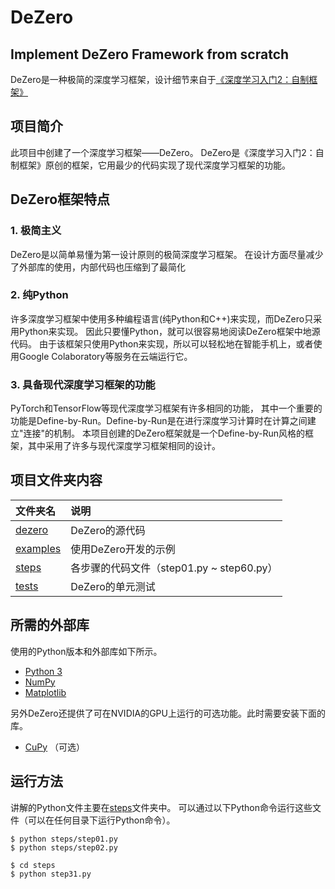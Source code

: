 # DeZero
Implement DeZero Framework from scratch
--- 
DeZero是一种极简的深度学习框架，设计细节来自于<a href="https://www.ituring.com.cn/book/2863">《深度学习入门2：自制框架》</a>


## 项目简介

此项目中创建了一个深度学习框架——DeZero。
DeZero是《深度学习入门2：自制框架》原创的框架，它用最少的代码实现了现代深度学习框架的功能。

<!-- <p>
<img src="https://raw.githubusercontent.com/oreilly-japan/deep-learning-from-scratch-3/images/dezero_logo.png" width="400px" </p>


<p>
  <a href="https://pypi.python.org/pypi/dezero"><img
		alt="pypi"
		src="https://img.shields.io/pypi/v/dezero.svg"></a>
  <a href="https://github.com/oreilly-japan/deep-learning-from-scratch-3/blob/master/LICENSE.md"><img
		alt="MIT License"
		src="http://img.shields.io/badge/license-MIT-blue.svg"></a>
</p> -->

## DeZero框架特点

### 1. 极简主义
DeZero是以简单易懂为第一设计原则的极简深度学习框架。
在设计方面尽量减少了外部库的使用，内部代码也压缩到了最简化

### 2. 纯Python
许多深度学习框架中使用多种编程语言(纯Python和C++)来实现，而DeZero只采用Python来实现。
因此只要懂Python，就可以很容易地阅读DeZero框架中地源代码。
由于该框架只使用Python来实现，所以可以轻松地在智能手机上，或者使用Google Colaboratory等服务在云端运行它。

### 3. 具备现代深度学习框架的功能
PyTorch和TensorFlow等现代深度学习框架有许多相同的功能，
其中一个重要的功能是Define-by-Run。Define-by-Run是在进行深度学习计算时在计算之间建立"连接"的机制。
本项目创建的DeZero框架就是一个Define-by-Run风格的框架，其中采用了许多与现代深度学习框架相同的设计。


## 项目文件夹内容

|文件夹名 |说明         |
|:--        |:--                  |
|[dezero](/dezero)       |DeZero的源代码|
|[examples](/examples)     |使用DeZero开发的示例|
|[steps](/steps)|各步骤的代码文件（step01.py ~ step60.py）|
|[tests](/tests)|DeZero的单元测试|


## 所需的外部库

使用的Python版本和外部库如下所示。

- [Python 3](https://docs.python.org/3/)
- [NumPy](https://numpy.org/)
- [Matplotlib](https://matplotlib.org/)

另外DeZero还提供了可在NVIDIA的GPU上运行的可选功能。此时需要安装下面的库。

- [CuPy](https://cupy.chainer.org/) （可选）


## 运行方法

讲解的Python文件主要在[steps](/steps)文件夹中。
可以通过以下Python命令运行这些文件（可以在任何目录下运行Python命令）。

```
$ python steps/step01.py
$ python steps/step02.py

$ cd steps
$ python step31.py
```
